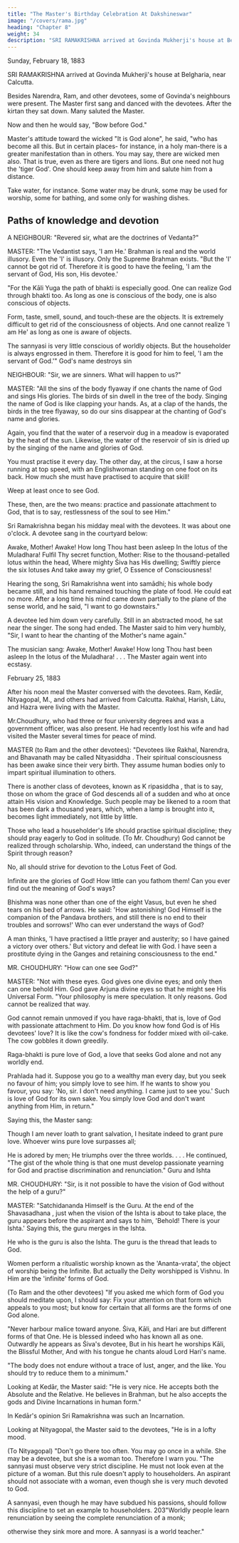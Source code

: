 ```yaml
---
title: "The Master's Birthday Celebration At Dakshineswar"
image: "/covers/rama.jpg"
heading: "Chapter 8"
weight: 34
description: "SRI RAMAKRISHNA arrived at Govinda Mukherji's house at Belgharia, near Calcutta."
---
```



Sunday, February 18, 1883

SRI RAMAKRISHNA arrived at Govinda Mukherji's house at Belgharia, near Calcutta.

Besides Narendra, Ram, and other devotees, some of Govinda's neighbours were present. The Master first sang and danced with the devotees. After the kirtan they sat
down. Many saluted the Master. 

Now and then he would say, "Bow before God."

Master's attitude toward the wicked "It is God alone", he said, "who has become all this. But in certain places- for instance, in a holy man-there is a greater manifestation than in others. You may say, there are wicked men also. That is true, even as there are tigers and lions. But one need not hug the 'tiger God'. One should keep away from him and salute him from a distance. 

Take water, for instance. Some water may be drunk, some may be used for worship, some
for bathing, and some only for washing dishes.

## Paths of knowledge and devotion

A NEIGHBOUR: "Revered sir, what are the doctrines of Vedanta?"

MASTER: "The Vedantist says, 'I am He.' Brahman is real and the world illusory. Even the 'I' is illusory. Only the Supreme Brahman exists.
"But the 'I' cannot be got rid of. Therefore it is good to have the feeling, 'I am the servant of God, His son, His devotee.'

"For the Kāli Yuga the path of bhakti is especially good. One can realize God through bhakti too. As long as one is conscious of the body, one is also conscious of objects. 

Form, taste, smell, sound, and touch-these are the objects. It is extremely difficult to get rid of the consciousness of objects. And one cannot realize 'I am He' as long as one is aware of objects.

The sannyasi is very little conscious of worldly objects. But the householder is always engrossed in them. Therefore it is good for him to feel, 'I am the servant of God.'" God's name destroys sin

NEIGHBOUR: "Sir, we are sinners. What will happen to us?"

MASTER: "All the sins of the body flyaway if one chants the name of God and sings His glories. The birds of sin dwell in the tree of the body. Singing the name of God is like clapping your hands. As, at a clap of the hands, the birds in the tree flyaway, so do our sins disappear at the chanting of God's name and glories.

Again, you find that the water of a reservoir dug in a meadow is evaporated by the heat of the sun. Likewise, the water of the reservoir of sin is dried up by the singing of the name and glories of God.

You must practise it every day. The other day, at the circus, I saw a horse running at top speed, with an Englishwoman standing on one foot on its back. How much she must have practised to acquire that skill!

Weep at least once to see God.

These, then, are the two means: practice and passionate attachment to God, that is to say, restlessness of the soul to see Him."

Sri Ramakrishna began his midday meal with the devotees. It was about one o'clock. A devotee sang in the courtyard below:

Awake, Mother! Awake! How long Thou hast been asleep
In the lotus of the Muladhara!
Fulfil Thy secret function, Mother:
Rise to the thousand-petalled lotus within the head,
Where mighty Śiva has His dwelling;
Swiftly pierce the six lotuses
And take away my grief, O Essence of Consciousness!

Hearing the song, Sri Ramakrishna went into samādhi; his whole body became still, and his hand remained touching the plate of food. He could eat no more. After a long time his mind came down partially to the plane of the sense world, and he said, "I want to go
downstairs." 

A devotee led him down very carefully. Still in an abstracted mood, he sat near the singer. The song had ended. The Master said to him very humbly, "Sir, I want
to hear the chanting of the Mother's name again."

The musician sang:
Awake, Mother! Awake! How long Thou hast been asleep
In the lotus of the Muladhara! . . .
The Master again went into ecstasy.

February 25, 1883

After his noon meal the Master conversed with the devotees. Ram, Kedār, Nityagopal, M., and others had arrived from Calcutta. Rakhal, Harish, Lātu, and Hazra were living with the Master. 

Mr.Choudhury, who had three or four university degrees and was a government officer, was also present. He had recently lost his wife and had visited the
Master several times for peace of mind.

MASTER (to Ram and the other devotees): "Devotees like Rakhal, Narendra, and Bhavanath may be called Nityasiddha . Their spiritual consciousness has been awake since their very birth. They assume human bodies only to impart spiritual illumination to others.

There is another class of devotees, known as K ripasiddha , that is to say, those on whom the grace of God descends all of a sudden and who at once attain His vision and Knowledge. Such people may be likened to a room that has been dark a thousand years, which, when a lamp is brought into it, becomes light immediately, not little by little.

Those who lead a householder's life should practise spiritual discipline; they should pray eagerly to God in solitude. (To Mr. Choudhury) God cannot be realized through scholarship. Who, indeed, can understand the things of the Spirit through reason? 

No, all should strive for devotion to the Lotus Feet of God.

Infinite are the glories of God! How little can you fathom them! Can you ever find out the meaning of God's ways?

Bhishma was none other than one of the eight Vasus, but even he shed tears on his bed of arrows. He said: 'How astonishing! God Himself is the companion of the Pandava
brothers, and still there is no end to their troubles and sorrows!' Who can ever understand the ways of God?


A man thinks, 'I have practised a little prayer and austerity; so I have gained a victory over others.' But victory and defeat lie with God. I have seen a prostitute dying in the Ganges and retaining consciousness to the end."

MR. CHOUDHURY: "How can one see God?"

MASTER: "Not with these eyes. God gives one divine eyes; and only then can one behold Him. God gave Arjuna divine eyes so that he might see His Universal Form.
"Your philosophy is mere speculation. It only reasons. God cannot be realized that way. 

God cannot remain unmoved if you have raga-bhakti, that is, love of God with passionate attachment to Him. Do you know how fond God is of His devotees' love? It is
like the cow's fondness for fodder mixed with oil-cake. The cow gobbles it down greedily.

Raga-bhakti is pure love of God, a love that seeks God alone and not any worldly end.

Prahlada had it. Suppose you go to a wealthy man every day, but you seek no favour of him; you simply love to see him. If he wants to show you favour, you say: 'No, sir. I don't need anything. I came just to see you.' Such is love of God for its own sake. You simply love God and don't want anything from Him, in return."

Saying this, the Master sang: 

Though I am never loath to grant salvation,
I hesitate indeed to grant pure love.
Whoever wins pure love surpasses all;

He is adored by men;
He triumphs over the three worlds. . . .
He continued, "The gist of the whole thing is that one must develop passionate yearning
for God and practise discrimination and renunciation."
Guru and Ishta

MR. CHOUDHURY: "Sir, is it not possible to have the vision of God without the help of a guru?"

MASTER: "Satchidananda Himself is the Guru. At the end of the Shavasadhana , just when the vision of the Ishta is about to take place, the guru appears before the aspirant and says to him, 'Behold! There is your Ishta.' Saying this, the guru merges in the Ishta. 

He who is the guru is also the Ishta. The guru is the thread that leads to God.

Women perform a ritualistic worship known as the 'Ananta-vrata', the object of worship being the Infinite. But actually the Deity worshipped is Vishnu. In Him are the 'infinite' forms of God.

(To Ram and the other devotees) "If you asked me which form of God you should meditate upon, I should say: Fix your attention on that form which appeals to you most; but know for certain that all forms are the forms of one God alone. 

"Never harbour malice toward anyone. Śiva, Kāli, and Hari are but different forms of that One. He is blessed indeed who has known all as one. Outwardly he appears as
Śiva's devotee, But in his heart he worships Kāli, the Blissful Mother, And with his tongue he chants aloud Lord Hari's name.

"The body does not endure without a trace of lust, anger, and the like. You should try to reduce them to a minimum."

Looking at Kedār, the Master said: "He is very nice. He accepts both the Absolute and the Relative. He believes in Brahman, but he also accepts the gods and Divine Incarnations in human form."

In Kedār's opinion Sri Ramakrishna was such an Incarnation.

Looking at Nityagopal, the Master said to the devotees, "He is in a lofty mood.

(To Nityagopal) "Don't go there too often. You may go once in a while. She may be a devotee, but she is a woman too. Therefore I warn you.
"The sannyasi must observe very strict discipline. He must not look even at the picture of a woman. But this rule doesn't apply to householders. An aspirant should not
associate with a woman, even though she is very much devoted to God. 

A sannyasi, even though he may have subdued his passions, should follow this discipline to set an example to householders.
203"Worldly people learn renunciation by seeing the complete renunciation of a monk; 

otherwise they sink more and more. A sannyasi is a world teacher."


